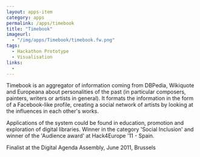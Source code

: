 ```yaml
---
layout: apps-item
category: apps
permalink: /apps/timebook
title: "Timebook"
imageurl:
  - "/img/apps/Timebook/timebook.fw.png"
tags:
  - Hackathon Prototype
  - Visualisation
links:
  - 
---
```


Timebook is an aggregator of information coming from DBPedia, Wikiquote and Europeana about personalities of the past (in particular composers, painters, writers or artists in general). It formats the information in the form of a Facebook-like profile, creating a social network of artists by looking at the influences in each other's works.

Applications of the system could be found in education, promotion and exploration of digital libraries. Winner in the category 'Social Inclusion' and winner of the 'Audience award' at Hack4Europe '11 - Spain.

Finalist at the Digital Agenda Assembly, June 2011, Brussels


